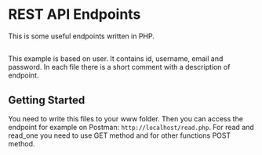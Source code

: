 # REST API Endpoints
This is some useful endpoints written in PHP.
##
This example is based on user. It contains id, username, email and password.
In each file there is a short comment with a description of endpoint.

## Getting Started
You need to write this files to your www folder. Then you can access the endpoint for example on Postman: `http://localhost/read.php`. For read and read_one you need to use GET method and for other functions POST method.